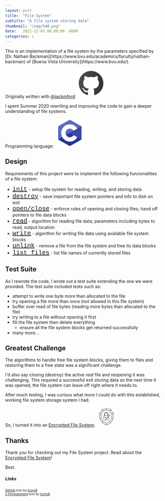 ```yaml
---
layout: post
title:  "File System"
subtitle: "A file system storing data"
thumbnail: "/img/hdd.png"
date:   2021-12-01 08:00:00 -0600
categories: c 
---
```

<link rel="stylesheet" href="/css/styles.css">
This is an implementation of a file system by the parameters specified by [Dr. Nathan Backman](https://www.bvu.edu/academics/faculty/nathan-backman) of [Buena Vista University](https://www.bvu.edu/).

Originally written with [@jackmford](https://github.com/jackmford) <img src="/img/github.png" class="inline-icon"/>

I spent Summer 2020 rewriting and improving the code to gain a deeper understanding of file systems.

Programming language: <img src="/img/c.png" alt="c programming" class="inline-icon"/>

## Design
Requirements of this project were to implement the following funcionalities of a file system:
* <span class="design-requirement">init</span> - setup file system for reading, writing, and storing data
* <span class="design-requirement">destroy</span> - save important file system pointers and info to disk on exit
* <span class="design-requirement">open/close</span> - enforce rules of opening and closing files; hand off pointers to file data blocks
* <span class="design-requirement">read</span> - algorithm for reading file data; parameters including bytes to read, output location
* <span class="design-requirement">write</span> - algorithm for writing file data using available file system blocks
* <span class="design-requirement">unlink</span> - remove a file from the file system and free its data blocks
* <span class="design-requirement">list files</span> - list file names of currently stored files

## Test Suite
As I rewrote the code, I wrote out a test suite extending the one we were provided. The test suite included tests such as:
* attempt to write one byte more than allocated to the file
* try opening a file more than once (not allowed in this file system)
* buffer over read of file bytes (reading more bytes than allocated to the file)
* try writing to a file without opening it first
* fill the file system then delete everything
  * ensure all the file system blocks get returned successfully
* many more...

## Greatest Challenge
The algorithms to handle free file system blocks, giving them to files and restoring them to a free state was a significant challenge. 

I'd also say closing (destroy) the active *real* file and reopening it was challenging. This required a successful exit storing data so the next time it was opened, the file system can leave off right where it needs to.

After much testing, I was curious what more I could do with this established, working file system storage system I had. 

So, I turned it into an [Encrypted File System](/c/2021/12/11/tfs-cwad.html). <img src="/img/encrypt.png" alt="encrypted icon" class="inline-icon"/>

## Thanks
Thank you for checking out my File System project. Read about the [Encrypted File System](/c/2021/12/11/tfs-cwad.html)!

Best.

##### Links
<div style="font-size: 10px;">
<a target="_blank" href="https://icons8.com/icon/AZOZNnY73haj/github">GitHub</a> icon by <a target="_blank" href="https://icons8.com">Icons8</a>
<br/>
<a target="_blank" href="https://icons8.com/icon/40670/c-programming">C Programming</a> icon by <a target="_blank" href="https://icons8.com">Icons8</a>
</div>

<style>
.design-requirement {
    font-family: 'Courier New', sans-serif;
    font-size: 20px;
    text-decoration: underline;
}
</style>
